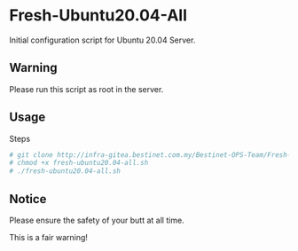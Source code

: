 # Fresh-Ubuntu20.04-All 

Initial configuration script for Ubuntu 20.04 Server.

## Warning

Please run this script as root in the server.

## Usage

Steps

```bash
# git clone http://infra-gitea.bestinet.com.my/Bestinet-OPS-Team/Fresh-Ubuntu20.04-All.git
# chmod +x fresh-ubuntu20.04-all.sh
# ./fresh-ubuntu20.04-all.sh
```

## Notice

Please ensure the safety of your butt at all time.

This is a fair warning!
